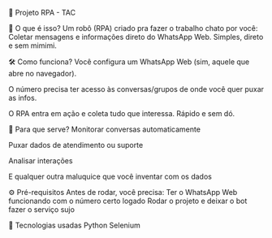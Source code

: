 🤖 Projeto RPA - TAC

🚀 O que é isso?
Um robô (RPA) criado pra fazer o trabalho chato por você:
Coletar mensagens e informações direto do WhatsApp Web.
Simples, direto e sem mimimi.

🛠 Como funciona?
Você configura um WhatsApp Web (sim, aquele que abre no navegador).

O número precisa ter acesso às conversas/grupos de onde você quer puxar as infos.

O RPA entra em ação e coleta tudo que interessa. Rápido e sem dó.

🎯 Para que serve?
Monitorar conversas automaticamente

Puxar dados de atendimento ou suporte

Analisar interações

E qualquer outra maluquice que você inventar com os dados

⚙️ Pré-requisitos
Antes de rodar, você precisa:
Ter o WhatsApp Web funcionando com o número certo logado
Rodar o projeto e deixar o bot fazer o serviço sujo

🐍 Tecnologias usadas
Python
Selenium

